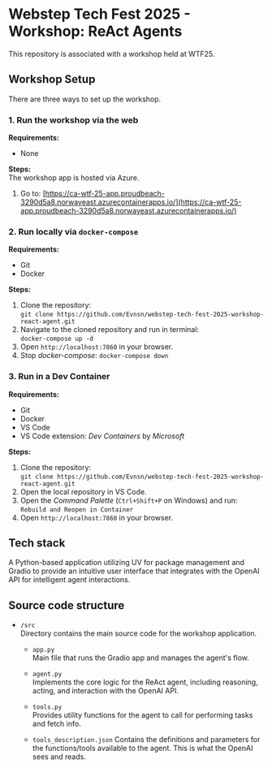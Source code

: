 # Webstep Tech Fest 2025 - Workshop: ReAct Agents
This repository is associated with a workshop held at WTF25.

## Workshop Setup
There are three ways to set up the workshop.

### 1. Run the workshop via the web
**Requirements:**
- None

**Steps:**  
The workshop app is hosted via Azure.  
1. Go to: [https://ca-wtf-25-app.proudbeach-3290d5a8.norwayeast.azurecontainerapps.io/](https://ca-wtf-25-app.proudbeach-3290d5a8.norwayeast.azurecontainerapps.io/)

### 2. Run locally via `docker-compose`
**Requirements:**
- Git
- Docker

**Steps:**
1. Clone the repository:  
   `git clone https://github.com/Evnsn/webstep-tech-fest-2025-workshop-react-agent.git`
2. Navigate to the cloned repository and run in terminal:  
   `docker-compose up -d`
3. Open `http://localhost:7860` in your browser.
4. Stop *docker-compose*:
   `docker-compose down`

### 3. Run in a Dev Container
**Requirements:**  
- Git
- Docker
- VS Code
- VS Code extension: *Dev Containers* by *Microsoft*

**Steps:**
1. Clone the repository:  
   `git clone https://github.com/Evnsn/webstep-tech-fest-2025-workshop-react-agent.git`
2. Open the local repository in VS Code.
3. Open the *Command Palette* (`Ctrl+Shift+P` on Windows) and run:  
   `Rebuild and Reopen in Container`
4. Open `http://localhost:7860` in your browser.

## Tech stack
A Python-based application utilizing UV for package management and Gradio to provide an intuitive user interface that integrates with the OpenAI API for intelligent agent interactions.

## Source code structure

- `/src`  
  Directory contains the main source code for the workshop application. 

   - `app.py`  
     Main file that runs the Gradio app and manages the agent's flow.

   - `agent.py`  
     Implements the core logic for the ReAct agent, including reasoning, acting, and interaction with the OpenAI API.

   - `tools.py`  
     Provides utility functions for the agent to call for performing tasks and fetch info.

   - `tools_description.json`
     Contains the definitions and parameters for the functions/tools available to the agent. This is what the OpenAI sees and reads.